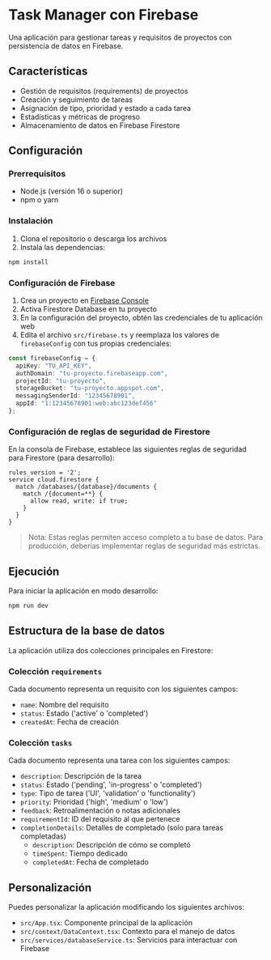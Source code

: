 # Task Manager con Firebase

Una aplicación para gestionar tareas y requisitos de proyectos con persistencia de datos en Firebase.

## Características

- Gestión de requisitos (requirements) de proyectos
- Creación y seguimiento de tareas
- Asignación de tipo, prioridad y estado a cada tarea
- Estadísticas y métricas de progreso
- Almacenamiento de datos en Firebase Firestore

## Configuración

### Prerrequisitos

- Node.js (versión 16 o superior)
- npm o yarn

### Instalación

1. Clona el repositorio o descarga los archivos
2. Instala las dependencias:

```bash
npm install
```

### Configuración de Firebase

1. Crea un proyecto en [Firebase Console](https://console.firebase.google.com/)
2. Activa Firestore Database en tu proyecto
3. En la configuración del proyecto, obtén las credenciales de tu aplicación web
4. Edita el archivo `src/firebase.ts` y reemplaza los valores de `firebaseConfig` con tus propias credenciales:

```typescript
const firebaseConfig = {
  apiKey: "TU_API_KEY",
  authDomain: "tu-proyecto.firebaseapp.com",
  projectId: "tu-proyecto",
  storageBucket: "tu-proyecto.appspot.com",
  messagingSenderId: "12345678901",
  appId: "1:12345678901:web:abc123def456"
};
```

### Configuración de reglas de seguridad de Firestore

En la consola de Firebase, establece las siguientes reglas de seguridad para Firestore (para desarrollo):

```
rules_version = '2';
service cloud.firestore {
  match /databases/{database}/documents {
    match /{document=**} {
      allow read, write: if true;
    }
  }
}
```

> Nota: Estas reglas permiten acceso completo a tu base de datos. Para producción, deberías implementar reglas de seguridad más estrictas.

## Ejecución

Para iniciar la aplicación en modo desarrollo:

```bash
npm run dev
```

## Estructura de la base de datos

La aplicación utiliza dos colecciones principales en Firestore:

### Colección `requirements`

Cada documento representa un requisito con los siguientes campos:
- `name`: Nombre del requisito
- `status`: Estado ('active' o 'completed')
- `createdAt`: Fecha de creación

### Colección `tasks`

Cada documento representa una tarea con los siguientes campos:
- `description`: Descripción de la tarea
- `status`: Estado ('pending', 'in-progress' o 'completed')
- `type`: Tipo de tarea ('UI', 'validation' o 'functionality')
- `priority`: Prioridad ('high', 'medium' o 'low')
- `feedback`: Retroalimentación o notas adicionales
- `requirementId`: ID del requisito al que pertenece
- `completionDetails`: Detalles de completado (solo para tareas completadas)
  - `description`: Descripción de cómo se completó
  - `timeSpent`: Tiempo dedicado
  - `completedAt`: Fecha de completado

## Personalización

Puedes personalizar la aplicación modificando los siguientes archivos:

- `src/App.tsx`: Componente principal de la aplicación
- `src/context/DataContext.tsx`: Contexto para el manejo de datos
- `src/services/databaseService.ts`: Servicios para interactuar con Firebase 